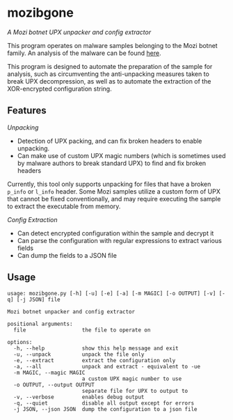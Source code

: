 # mozibgone

_A Mozi botnet UPX unpacker and config extractor_

This program operates on malware samples belonging to the Mozi botnet family. An analysis of the malware can be found [here](https://blog.netlab.360.com/mozi-another-botnet-using-dht/).

This program is designed to automate the preparation of the sample for analysis, such as circumventing the anti-unpacking measures taken to break UPX decompression, as well as to automate the extraction of the XOR-encrypted configuration string.

## Features

_Unpacking_

- Detection of UPX packing, and can fix broken headers to enable unpacking.
- Can make use of custom UPX magic numbers (which is sometimes used by malware authors to break standard UPX) to find and fix broken headers

Currently, this tool only supports unpacking for files that have a broken `p_info` or `l_info` header. Some Mozi samples utilize a custom form of UPX that cannot be fixed conventionally, and may require executing the sample to extract the executable from memory.

_Config Extraction_

- Can detect encrypted configuration within the sample and decrypt it
- Can parse the configuration with regular expressions to extract various fields
- Can dump the fields to a JSON file

## Usage

```text
usage: mozibgone.py [-h] [-u] [-e] [-a] [-m MAGIC] [-o OUTPUT] [-v] [-q] [-j JSON] file

Mozi botnet unpacker and config extractor

positional arguments:
  file                  the file to operate on

options:
  -h, --help            show this help message and exit
  -u, --unpack          unpack the file only
  -e, --extract         extract the configuration only
  -a, --all             unpack and extract - equivalent to -ue
  -m MAGIC, --magic MAGIC
                        a custom UPX magic number to use
  -o OUTPUT, --output OUTPUT
                        separate file for UPX to output to
  -v, --verbose         enables debug output
  -q, --quiet           disable all output except for errors
  -j JSON, --json JSON  dump the configuration to a json file
```
